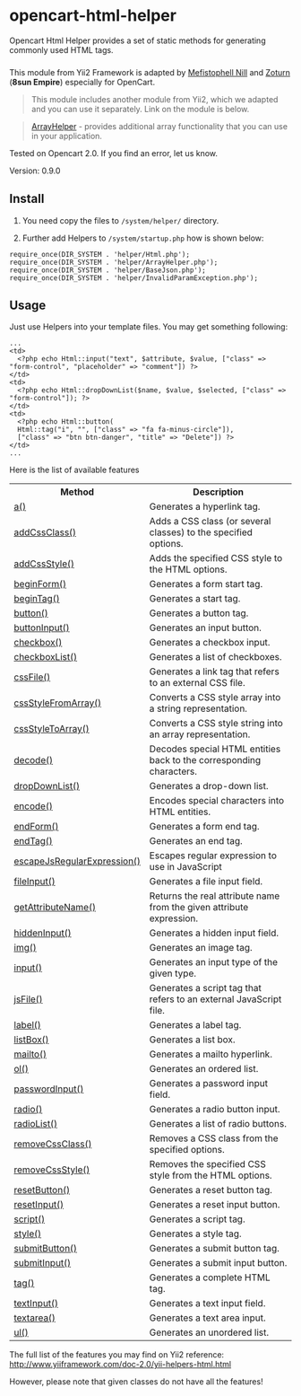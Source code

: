# opencart-html-helper
Opencart Html Helper provides a set of static methods for generating commonly used HTML tags.
###
This module from Yii2 Framework is adapted by [Mefistophell Nill](https://github.com/Mefistophell) and [Zoturn](https://github.com/Zoturn) (**8sun Empire**) especially for OpenCart.

>This module includes another module from Yii2, which we adapted and you can use it separately. Link on the module is below.

>[ArrayHelper](https://github.com/8sun/opencart-array-helper) - provides additional array functionality that you can use in your application.

Tested on Opencart 2.0. If you find an error, let us know.

Version: 0.9.0

## Install
1. You need copy the files to `/system/helper/` directory.

2. Further add Helpers to `/system/startup.php` how is shown below:

```
require_once(DIR_SYSTEM . 'helper/Html.php');
require_once(DIR_SYSTEM . 'helper/ArrayHelper.php');
require_once(DIR_SYSTEM . 'helper/BaseJson.php');
require_once(DIR_SYSTEM . 'helper/InvalidParamException.php');
```

## Usage
Just use Helpers into your template files. You may get something following:

```
...
<td>
  <?php echo Html::input("text", $attribute, $value, ["class" => "form-control", "placeholder" => "comment"]) ?>
</td>
<td>
  <?php echo Html::dropDownList($name, $value, $selected, ["class" => "form-control"]); ?>
</td>
<td>
  <?php echo Html::button(
  Html::tag("i", "", ["class" => "fa fa-minus-circle"]), 
  ["class" => "btn btn-danger", "title" => "Delete"]) ?>
</td>
...
```

Here is the list of available features

<table>
    <colgroup>
    <col class="col-method"/>
    <col class="col-description"/>
</colgroup>
<tbody><tr>
  <th>Method</th><th>Description</th>
</tr>
<tr id="a()">
    <td><a href="http://www.yiiframework.com/doc-2.0/yii-helpers-basehtml.html#a()-detail">a()</a></td>
    <td>Generates a hyperlink tag.</td>
</tr>
<tr id="addCssClass()">
    <td><a href="http://www.yiiframework.com/doc-2.0/yii-helpers-basehtml.html#addCssClass()-detail">addCssClass()</a></td>
    <td>Adds a CSS class (or several classes) to the specified options.</td>
</tr>
<tr id="addCssStyle()">
    <td><a href="http://www.yiiframework.com/doc-2.0/yii-helpers-basehtml.html#addCssStyle()-detail">addCssStyle()</a></td>
    <td>Adds the specified CSS style to the HTML options.</td>
</tr>
<tr id="beginForm()">
    <td><a href="http://www.yiiframework.com/doc-2.0/yii-helpers-basehtml.html#beginForm()-detail">beginForm()</a></td>
    <td>Generates a form start tag.</td>
</tr>
<tr id="beginTag()">
    <td><a href="http://www.yiiframework.com/doc-2.0/yii-helpers-basehtml.html#beginTag()-detail">beginTag()</a></td>
    <td>Generates a start tag.</td>
</tr>
<tr id="button()">
    <td><a href="http://www.yiiframework.com/doc-2.0/yii-helpers-basehtml.html#button()-detail">button()</a></td>
    <td>Generates a button tag.</td>
</tr>
<tr id="buttonInput()">
    <td><a href="http://www.yiiframework.com/doc-2.0/yii-helpers-basehtml.html#buttonInput()-detail">buttonInput()</a></td>
    <td>Generates an input button.</td>
</tr>
<tr id="checkbox()">
    <td><a href="http://www.yiiframework.com/doc-2.0/yii-helpers-basehtml.html#checkbox()-detail">checkbox()</a></td>
    <td>Generates a checkbox input.</td>
</tr>
<tr id="checkboxList()">
    <td><a href="http://www.yiiframework.com/doc-2.0/yii-helpers-basehtml.html#checkboxList()-detail">checkboxList()</a></td>
    <td>Generates a list of checkboxes.</td>
</tr>
<tr id="cssFile()">
    <td><a href="http://www.yiiframework.com/doc-2.0/yii-helpers-basehtml.html#cssFile()-detail">cssFile()</a></td>
    <td>Generates a link tag that refers to an external CSS file.</td>
</tr>
<tr id="cssStyleFromArray()">
    <td><a href="http://www.yiiframework.com/doc-2.0/yii-helpers-basehtml.html#cssStyleFromArray()-detail">cssStyleFromArray()</a></td>
    <td>Converts a CSS style array into a string representation.</td>
</tr>
<tr id="cssStyleToArray()">
    <td><a href="http://www.yiiframework.com/doc-2.0/yii-helpers-basehtml.html#cssStyleToArray()-detail">cssStyleToArray()</a></td>
    <td>Converts a CSS style string into an array representation.</td>
</tr>
<tr id="decode()">
    <td><a href="http://www.yiiframework.com/doc-2.0/yii-helpers-basehtml.html#decode()-detail">decode()</a></td>
    <td>Decodes special HTML entities back to the corresponding characters.</td>
</tr>
<tr id="dropDownList()">
    <td><a href="http://www.yiiframework.com/doc-2.0/yii-helpers-basehtml.html#dropDownList()-detail">dropDownList()</a></td>
    <td>Generates a drop-down list.</td>
</tr>
<tr id="encode()">
    <td><a href="http://www.yiiframework.com/doc-2.0/yii-helpers-basehtml.html#encode()-detail">encode()</a></td>
    <td>Encodes special characters into HTML entities.</td>
</tr>
<tr id="endForm()">
    <td><a href="http://www.yiiframework.com/doc-2.0/yii-helpers-basehtml.html#endForm()-detail">endForm()</a></td>
    <td>Generates a form end tag.</td>
</tr>
<tr id="endTag()">
    <td><a href="http://www.yiiframework.com/doc-2.0/yii-helpers-basehtml.html#endTag()-detail">endTag()</a></td>
    <td>Generates an end tag.</td>
</tr>
<tr id="escapeJsRegularExpression()">
    <td><a href="http://www.yiiframework.com/doc-2.0/yii-helpers-basehtml.html#escapeJsRegularExpression()-detail">escapeJsRegularExpression()</a></td>
    <td>Escapes regular expression to use in JavaScript</td>
</tr>
<tr id="fileInput()">
    <td><a href="http://www.yiiframework.com/doc-2.0/yii-helpers-basehtml.html#fileInput()-detail">fileInput()</a></td>
    <td>Generates a file input field.</td>
</tr>
<tr id="getAttributeName()">
    <td><a href="http://www.yiiframework.com/doc-2.0/yii-helpers-basehtml.html#getAttributeName()-detail">getAttributeName()</a></td>
    <td>Returns the real attribute name from the given attribute expression.</td>
</tr>
<tr id="hiddenInput()">
    <td><a href="http://www.yiiframework.com/doc-2.0/yii-helpers-basehtml.html#hiddenInput()-detail">hiddenInput()</a></td>
    <td>Generates a hidden input field.</td>
</tr>
<tr id="img()">
    <td><a href="http://www.yiiframework.com/doc-2.0/yii-helpers-basehtml.html#img()-detail">img()</a></td>
    <td>Generates an image tag.</td>
</tr>
<tr id="input()">
    <td><a href="http://www.yiiframework.com/doc-2.0/yii-helpers-basehtml.html#input()-detail">input()</a></td>
    <td>Generates an input type of the given type.</td>
</tr>
<tr id="jsFile()">
    <td><a href="http://www.yiiframework.com/doc-2.0/yii-helpers-basehtml.html#jsFile()-detail">jsFile()</a></td>
    <td>Generates a script tag that refers to an external JavaScript file.</td>
</tr>
<tr id="label()">
    <td><a href="http://www.yiiframework.com/doc-2.0/yii-helpers-basehtml.html#label()-detail">label()</a></td>
    <td>Generates a label tag.</td>
</tr>
<tr id="listBox()">
    <td><a href="http://www.yiiframework.com/doc-2.0/yii-helpers-basehtml.html#listBox()-detail">listBox()</a></td>
    <td>Generates a list box.</td>
</tr>
<tr id="mailto()">
    <td><a href="http://www.yiiframework.com/doc-2.0/yii-helpers-basehtml.html#mailto()-detail">mailto()</a></td>
    <td>Generates a mailto hyperlink.</td>
</tr>
<tr id="ol()">
    <td><a href="http://www.yiiframework.com/doc-2.0/yii-helpers-basehtml.html#ol()-detail">ol()</a></td>
    <td>Generates an ordered list.</td>
</tr>
<tr id="passwordInput()">
    <td><a href="http://www.yiiframework.com/doc-2.0/yii-helpers-basehtml.html#passwordInput()-detail">passwordInput()</a></td>
    <td>Generates a password input field.</td>
</tr>
<tr id="radio()">
    <td><a href="http://www.yiiframework.com/doc-2.0/yii-helpers-basehtml.html#radio()-detail">radio()</a></td>
    <td>Generates a radio button input.</td>
</tr>
<tr id="radioList()">
    <td><a href="http://www.yiiframework.com/doc-2.0/yii-helpers-basehtml.html#radioList()-detail">radioList()</a></td>
    <td>Generates a list of radio buttons.</td>
</tr>
<tr id="removeCssClass()">
    <td><a href="http://www.yiiframework.com/doc-2.0/yii-helpers-basehtml.html#removeCssClass()-detail">removeCssClass()</a></td>
    <td>Removes a CSS class from the specified options.</td>
</tr>
<tr id="removeCssStyle()">
    <td><a href="http://www.yiiframework.com/doc-2.0/yii-helpers-basehtml.html#removeCssStyle()-detail">removeCssStyle()</a></td>
    <td>Removes the specified CSS style from the HTML options.</td>
</tr>
<tr id="resetButton()">
    <td><a href="http://www.yiiframework.com/doc-2.0/yii-helpers-basehtml.html#resetButton()-detail">resetButton()</a></td>
    <td>Generates a reset button tag.</td>
</tr>
<tr id="resetInput()">
    <td><a href="http://www.yiiframework.com/doc-2.0/yii-helpers-basehtml.html#resetInput()-detail">resetInput()</a></td>
    <td>Generates a reset input button.</td>
</tr>
<tr id="script()">
    <td><a href="http://www.yiiframework.com/doc-2.0/yii-helpers-basehtml.html#script()-detail">script()</a></td>
    <td>Generates a script tag.</td>
</tr>
<tr id="style()">
    <td><a href="http://www.yiiframework.com/doc-2.0/yii-helpers-basehtml.html#style()-detail">style()</a></td>
    <td>Generates a style tag.</td>
</tr>
<tr id="submitButton()">
    <td><a href="http://www.yiiframework.com/doc-2.0/yii-helpers-basehtml.html#submitButton()-detail">submitButton()</a></td>
    <td>Generates a submit button tag.</td>
</tr>
<tr id="submitInput()">
    <td><a href="http://www.yiiframework.com/doc-2.0/yii-helpers-basehtml.html#submitInput()-detail">submitInput()</a></td>
    <td>Generates a submit input button.</td>
</tr>
<tr id="tag()">
    <td><a href="http://www.yiiframework.com/doc-2.0/yii-helpers-basehtml.html#tag()-detail">tag()</a></td>
    <td>Generates a complete HTML tag.</td>
</tr>
<tr id="textInput()">
    <td><a href="http://www.yiiframework.com/doc-2.0/yii-helpers-basehtml.html#textInput()-detail">textInput()</a></td>
    <td>Generates a text input field.</td>
</tr>
<tr id="textarea()">
    <td><a href="http://www.yiiframework.com/doc-2.0/yii-helpers-basehtml.html#textarea()-detail">textarea()</a></td>
    <td>Generates a text area input.</td>
</tr>
<tr id="ul()">
    <td><a href="http://www.yiiframework.com/doc-2.0/yii-helpers-basehtml.html#ul()-detail">ul()</a></td>
    <td>Generates an unordered list.</td>
</tr>
</tbody></table>

The full list of the features you may find on Yii2 reference: http://www.yiiframework.com/doc-2.0/yii-helpers-html.html

However, please note that given classes do not have all the features!
